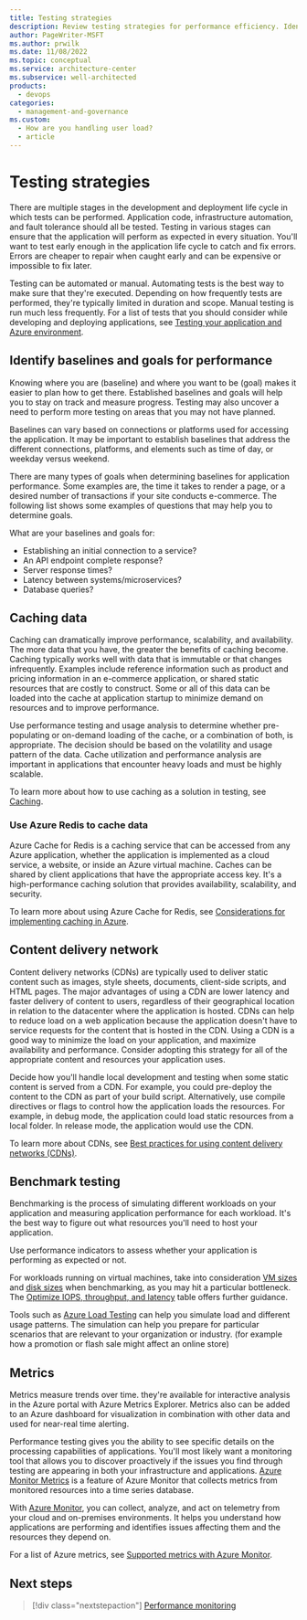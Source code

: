 ```yaml
---
title: Testing strategies
description: Review testing strategies for performance efficiency. Identify baselines and goals for performance. Cache data, run benchmark tests, and use metrics.
author: PageWriter-MSFT
ms.author: prwilk
ms.date: 11/08/2022
ms.topic: conceptual
ms.service: architecture-center
ms.subservice: well-architected
products:
  - devops
categories:
  - management-and-governance
ms.custom:
  - How are you handling user load?
  - article
---
```


# Testing strategies

There are multiple stages in the development and deployment life cycle in which tests can be performed. Application code, infrastructure automation, and fault tolerance should all be tested. Testing in various stages can ensure that the application will perform as expected in every situation. You'll want to test early enough in the application life cycle to catch and fix errors. Errors are cheaper to repair when caught early and can be expensive or impossible to fix later.

Testing can be automated or manual. Automating tests is the best way to make sure that they're executed. Depending on how frequently tests are performed, they're typically limited in duration and scope. Manual testing is run much less frequently. For a list of tests that you should consider while developing and deploying applications, see [Testing your application and Azure environment](../devops/release-engineering-testing.md).

## Identify baselines and goals for performance

Knowing where you are (baseline) and where you want to be (goal) makes it easier to plan how to get there. Established baselines and goals will help you to stay on track and measure progress. Testing may also uncover a need to perform more testing on areas that you may not have planned.

Baselines can vary based on connections or platforms used for accessing the application. It may be important to establish baselines that address the different connections, platforms, and elements such as time of day, or weekday versus weekend.

There are many types of goals when determining baselines for application performance. Some examples are, the time it takes to render a page, or a desired number of transactions if your site conducts e-commerce. The following list shows some examples of questions that may help you to determine goals.

What are your baselines and goals for:

- Establishing an initial connection to a service?
- An API endpoint complete response?
- Server response times?
- Latency between systems/microservices?
- Database queries?

## Caching data

Caching can dramatically improve performance, scalability, and availability. The more data that you have, the greater the benefits of caching become. Caching typically works well with data that is immutable or that changes infrequently. Examples include reference information such as product and pricing information in an e-commerce application, or shared static resources that are costly to construct. Some or all of this data can be loaded into the cache at application startup to minimize demand on resources and to improve performance.

Use performance testing and usage analysis to determine whether pre-populating or on-demand loading of the cache, or a combination of both, is appropriate. The decision should be based on the volatility and usage pattern of the data. Cache utilization and performance analysis are important in applications that encounter heavy loads and must be highly scalable.

To learn more about how to use caching as a solution in testing, see [Caching](/azure/architecture/best-practices/caching#determine-how-to-cache-data-effectively).

### Use Azure Redis to cache data

Azure Cache for Redis is a caching service that can be accessed from any Azure application, whether the application is implemented as a cloud service, a website, or inside an Azure virtual machine. Caches can be shared by client applications that have the appropriate access key. It's a high-performance caching solution that provides availability, scalability, and security.

To learn more about using Azure Cache for Redis, see [Considerations for implementing caching in Azure](/azure/architecture/best-practices/caching#considerations-for-implementing-caching-in-azure).

## Content delivery network

Content delivery networks (CDNs) are typically used to deliver static content such as images, style sheets, documents, client-side scripts, and HTML pages. The major advantages of using a CDN are lower latency and faster delivery of content to users, regardless of their geographical location in relation to the datacenter where the application is hosted. CDNs can help to reduce load on a web application because the application doesn't have to service requests for the content that is hosted in the CDN. Using a CDN is a good way to minimize the load on your application, and maximize availability and performance. Consider adopting this strategy for all of the appropriate content and resources your application uses.

Decide how you'll handle local development and testing when some static content is served from a CDN. For example, you could pre-deploy the content to the CDN as part of your build script. Alternatively, use compile directives or flags to control how the application loads the resources. For example, in debug mode, the application could load static resources from a local folder. In release mode, the application would use the CDN.

To learn more about CDNs, see [Best practices for using content delivery networks (CDNs)](/azure/architecture/best-practices/cdn).

## Benchmark testing

Benchmarking is the process of simulating different workloads on your application and measuring application performance for each workload. It's the best way to figure out what resources you'll need to host your application. 

Use performance indicators to assess whether your application is performing as expected or not. 

For workloads running on virtual machines, take into consideration [VM sizes](/azure/virtual-machines/premium-storage-performance#high-scale-vm-sizes) and [disk sizes](/azure/virtual-machines/premium-storage-performance#premium-storage-disk-sizes) when benchmarking, as you may hit a particular bottleneck. The [Optimize IOPS, throughput, and latency](/azure/virtual-machines/premium-storage-performance#optimize-iops-throughput-and-latency-at-a-glance) table offers further guidance.

Tools such as [Azure Load Testing](/azure/load-testing/overview-what-is-azure-load-testing) can help you simulate load and different usage patterns. The simulation can help you prepare for particular scenarios that are relevant to your organization or industry. (for example how a promotion or flash sale might affect an online store)

## Metrics

Metrics measure trends over time. they're available for interactive analysis in the Azure portal with Azure Metrics Explorer. Metrics also can be added to an Azure dashboard for visualization in combination with other data and used for near-real time alerting.

Performance testing gives you the ability to see specific details on the processing capabilities of applications. You'll most likely want a monitoring tool that allows you to discover proactively if the issues you find through testing are appearing in both your infrastructure and applications. [Azure Monitor Metrics](/azure/azure-monitor/platform/data-platform-metrics) is a feature of Azure Monitor that collects metrics from monitored resources into a time series database.

With [Azure Monitor](/azure/azure-monitor/overview), you can collect, analyze, and act on telemetry from your cloud and on-premises environments. It helps you understand how applications are performing and identifies issues affecting them and the resources they depend on.

For a list of Azure metrics, see [Supported metrics with Azure Monitor](/azure/azure-monitor/platform/metrics-supported).

## Next steps

> [!div class="nextstepaction"]
> [Performance monitoring](./checklist.md)
